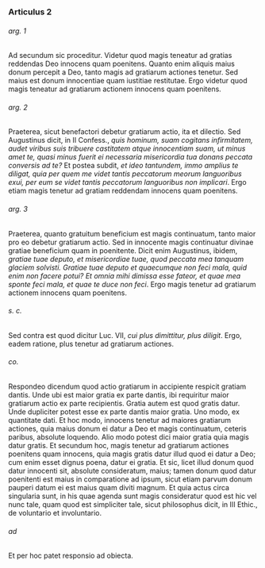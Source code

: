 ### Articulus 2

###### arg. 1
Ad secundum sic proceditur. Videtur quod magis teneatur ad gratias reddendas Deo innocens quam poenitens. Quanto enim aliquis maius donum percepit a Deo, tanto magis ad gratiarum actiones tenetur. Sed maius est donum innocentiae quam iustitiae restitutae. Ergo videtur quod magis teneatur ad gratiarum actionem innocens quam poenitens.

###### arg. 2
Praeterea, sicut benefactori debetur gratiarum actio, ita et dilectio. Sed Augustinus dicit, in II Confess., *quis hominum, suam cogitans infirmitatem, audet viribus suis tribuere castitatem atque innocentiam suam, ut minus amet te, quasi minus fuerit ei necessaria misericordia tua donans peccata conversis ad te?* Et postea subdit, *et ideo tantundem, immo amplius te diligat, quia per quem me videt tantis peccatorum meorum languoribus exui, per eum se videt tantis peccatorum languoribus non implicari*. Ergo etiam magis tenetur ad gratiam reddendam innocens quam poenitens.

###### arg. 3
Praeterea, quanto gratuitum beneficium est magis continuatum, tanto maior pro eo debetur gratiarum actio. Sed in innocente magis continuatur divinae gratiae beneficium quam in poenitente. Dicit enim Augustinus, ibidem, *gratiae tuae deputo, et misericordiae tuae, quod peccata mea tanquam glaciem solvisti. Gratiae tuae deputo et quaecumque non feci mala, quid enim non facere potui? Et omnia mihi dimissa esse fateor, et quae mea sponte feci mala, et quae te duce non feci*. Ergo magis tenetur ad gratiarum actionem innocens quam poenitens.

###### s. c.
Sed contra est quod dicitur Luc. VII, *cui plus dimittitur, plus diligit*. Ergo, eadem ratione, plus tenetur ad gratiarum actiones.

###### co.
Respondeo dicendum quod actio gratiarum in accipiente respicit gratiam dantis. Unde ubi est maior gratia ex parte dantis, ibi requiritur maior gratiarum actio ex parte recipientis. Gratia autem est quod gratis datur. Unde dupliciter potest esse ex parte dantis maior gratia. Uno modo, ex quantitate dati. Et hoc modo, innocens tenetur ad maiores gratiarum actiones, quia maius donum ei datur a Deo et magis continuatum, ceteris paribus, absolute loquendo. Alio modo potest dici maior gratia quia magis datur gratis. Et secundum hoc, magis tenetur ad gratiarum actiones poenitens quam innocens, quia magis gratis datur illud quod ei datur a Deo; cum enim esset dignus poena, datur ei gratia. Et sic, licet illud donum quod datur innocenti sit, absolute consideratum, maius; tamen donum quod datur poenitenti est maius in comparatione ad ipsum, sicut etiam parvum donum pauperi datum ei est maius quam diviti magnum. Et quia actus circa singularia sunt, in his quae agenda sunt magis consideratur quod est hic vel nunc tale, quam quod est simpliciter tale, sicut philosophus dicit, in III Ethic., de voluntario et involuntario.

###### ad 
Et per hoc patet responsio ad obiecta.

